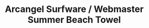 ---
ee_id: '4385'
site: '1'
type: '2'
long_id: 2017-029 Arcangel Surfware / Webmaster Summer Beach Towel
url: 2017-029-arcangel-surfware-webmaster-summer-beach-towel
year: '2017'
medium: Beach towel with dye-sublimated digital graphic
commission:
add_credit: w/ Olia Lialina
dims: 58 x 28 in
pitch:
ps:
live_url:
related: "[4386] [2017-030-arcangel-surfware-webmaster-summer-flip-flops] 2017-030
  Arcangel Surfware / Webmaster Summer Flip-Flops"
title: Arcangel Surfware / Webmaster Summer Beach Towel
youtube:
imgs: as-ws-towell-2017-029-database-ih--I5us.jpg
subheading:
year2: '2017'
download:
add_credits:
related_code:
! '':
layout: things-i-made
---